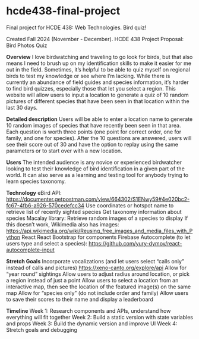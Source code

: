 # hcde438-final-project
Final project for HCDE 438: Web Technologies. Bird quiz!

Created Fall 2024 (November - December). 
HCDE 438 Project Proposal: Bird Photos Quiz

**Overview**
I love birdwatching and traveling to go look for birds, but that also means I need to brush up on my identification skills to make it easier for me out in the field. Sometimes, it’s helpful to be able to quiz myself on regional birds to test my knowledge or see where I’m lacking. While there is currently an abundance of field guides and species information, it’s harder to find bird quizzes, especially those that let you select a region. This website will allow users to input a location to generate a quiz of 10 random pictures of different species that have been seen in that location within the last 30 days. 

**Detailed description**
Users will be able to enter a location name to generate 10 random images of species that have recently been seen in that area. Each question is worth three points (one point for correct order, one for family, and one for species). After the 10 questions are answered, users will see their score out of 30 and have the option to replay using the same parameters or to start over with a new location. 

**Users**
The intended audience is any novice or experienced birdwatcher looking to test their knowledge of bird identification in a given part of the world. It can also serve as a learning and testing tool for anybody trying to learn species taxonomy. 

**Technology**
eBird API: https://documenter.getpostman.com/view/664302/S1ENwy59#4e020bc2-fc67-4fb6-a926-570cedefcc34 
Use coordinates or hotspot name to retrieve list of recently sighted species
Get taxonomy information about species
Macalay library:
Retrieve random images of a species to display
If this doesn’t work, Wikimedia also has images:  https://api.wikimedia.org/wiki/Reusing_free_images_and_media_files_with_Python 
React
React Bootstrap for components 
Firebase
Autocomplete (to let users type and select a species): https://github.com/yury-dymov/react-autocomplete-input 

**Stretch Goals**
Incorporate vocalizations (and let users select “calls only” instead of calls and pictures)
 https://xeno-canto.org/explore/api 
Allow for “year round” sightings
Allow users to adjust radius around location, or pick a region instead of just a point
Allow users to select a location from an interactive map, then see the location of the featured image(s) on the same map
Allow for “species only” (do not include order and family)
Allow users to save their scores to their name and display a leaderboard

**Timeline**
Week 1: Research components and APIs, understand how everything will fit together
Week 2: Build a static version with state variables and props
Week 3: Build the dynamic version and improve UI
Week 4: Stretch goals and debugging

